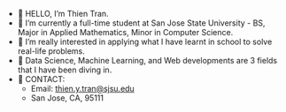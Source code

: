 - 👋 HELLO, I’m Thien Tran.
- 👀 I’m currently a full-time student at San Jose State University - BS, Major in Applied Mathematics, Minor in Computer Science.
- 🌱 I’m really interested in applying what I have learnt in school to solve real-life problems. 
- 🌱 Data Science, Machine Learning, and Web developments are 3 fields that I have been diving in. 
- 💞️ CONTACT:
     * Email: thien.y.tran@sjsu.edu
     * San Jose, CA, 95111

<!---
thientran2020/thientran2020 is a ✨ special ✨ repository because its `README.md` (this file) appears on your GitHub profile.
You can click the Preview link to take a look at your changes.
--->
